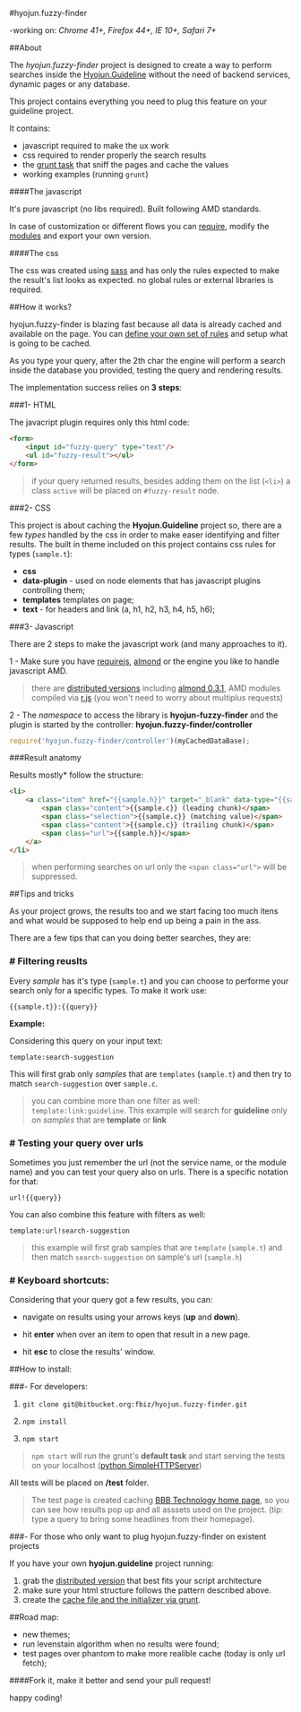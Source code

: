 #hyojun.fuzzy-finder

-working on: *Chrome 41+, Firefox 44+, IE 10+, Safari 7+*

##About

The *hyojun.fuzzy-finder* project is designed to create a way to perform searches inside the [Hyojun.Guideline](https://bitbucket.org/fbiz/hyojun.guideline) without the need of backend services, dynamic pages or any database.

This project contains everything you need to plug this feature on your guideline project.

It contains:

* javascript required to make the ux work
* css required to render properly the search results
* the [grunt task](https://bitbucket.org/fbiz/hyojun.grunt.fuzzy-finder-cache.git) that sniff the pages and cache the values
* working examples (running ```grunt```)

####The javascript

It's pure javascript (no libs required). Built following AMD standards.

In case of customization or different flows you can [require](http://requirejs.org/), modify the [modules](https://bitbucket.org/fbiz/hyojun.fuzzy-finder/src) and export your own version.

####The css

The css was created using [sass](http://sass-lang.com) and has only the rules expected to make the result's list looks as expected. no global rules or external libraries is required.

##How it works?

hyojun.fuzzy-finder is blazing fast because all data is already cached and available on the page. You can [define your own set of rules](https://bitbucket.org/fbiz/hyojun.grunt.fuzzy-finder-cache.git) and setup what is going to be cached.

As you type your query, after the 2th char the engine will perform a search inside the database you provided, testing the query and rendering results.

The implementation success relies on **3 steps**:

###1- HTML

The javacript plugin requires only this html code:

```html
<form>
    <input id="fuzzy-query" type="text"/>
    <ul id="fuzzy-result"></ul>
</form>
```

> if your query returned results, besides adding them on the list (```<li>```) a class ```active``` will be placed on ```#fuzzy-result``` node.

###2- CSS

This project is about caching the **Hyojun.Guideline** project so, there are a few *types* handled by the css in order to make easer identifying and filter results. The built in theme included on this project contains css rules for types (```sample.t```):

* **css**
* **data-plugin** - used on node elements that has javascript plugins controlling them;
* **templates** templates on page;
* **text** - for headers and link (a, h1, h2, h3, h4, h5, h6);

###3- Javascript

There are 2 steps to make the javascript work (and many approaches to it).

1 - Make sure you have [requirejs](http://requirejs.org/), [almond](https://github.com/jrburke/almond/blob/0.3.1/almond.js) or the engine you like to handle javascript AMD.

> there are [distributed versions](https://bitbucket.org/fbiz/hyojun.fuzzy-finder/downloads) including [almond 0.3.1](https://github.com/jrburke/almond/blob/0.3.1/almond.js), AMD modules compiled via [r.js](https://github.com/jrburke/r.js) (you won't need to worry about multiplus requests)

2 - The *namespace* to access the library is **hyojun-fuzzy-finder** and the plugin is started by the controller: **hyojun.fuzzy-finder/controller**

```javascript
require('hyojun.fuzzy-finder/controller')(myCachedDataBase);
```

###Result anatomy

Results mostly* follow the structure:

```html
<li>
	<a class="item" href="{{sample.h}}" target="_blank" data-type="{{sample.t}}">
		<span class="content">{{sample.c}} (leading chunk)</span>
		<span class="selection">{{sample.c}} (matching value)</span>
		<span class="content">{{sample.c}} (trailing chunk)</span>
		<span class="url">{{sample.h}}</span>
	</a>
</li>
```

> when performing searches on url only the ```<span class="url">``` will be suppressed.

##Tips and tricks

As your project grows, the results too and we start facing too much itens and what would be supposed to help end up being a pain in the ass.

There are a few tips that can you doing better searches, they are:

### # Filtering reuslts

Every *sample* has it's type (```sample.t```) and you can choose to performe your search only for a specific types. To make it work use:

    {{sample.t}}:{{query}}

**Example:**

Considering this query on your input text: 

    template:search-suggestion

This will first grab only *samples* that are ```templates``` (```sample.t```) and then try to match ```search-suggestion``` over ```sample.c```.

> you can combine more than one filter as well: ```template:link:guideline```.
> This example will search for **guideline** only on *samples* that are **template** or **link**


### # Testing your query over urls

Sometimes you just remember the url (not the service name, or the module name) and you can test your query also on urls. There is a specific notation for that:

    url!{{query}}

You can also combine this feature with filters as well:

    template:url!search-suggestion

> this example will first grab samples that are ```template``` (`sample.t`) and then match `search-suggestion` on sample's url (`sample.h`)

### # Keyboard shortcuts:

Considering that your query got a few results, you can:

* navigate on results using your arrows keys (**up** and **down**). 

* hit **enter** when over an item to open that result in a new page.

* hit **esc** to close the results' window.

##How to install:

###- For developers:

1. ```git clone git@bitbucket.org:fbiz/hyojun.fuzzy-finder.git```

2. ```npm install```

3. ```npm start``` 

> ```npm start``` will run the grunt's **default task** and start serving the tests on your localhost ([python SimpleHTTPServer](https://docs.python.org/2/library/simplehttpserver.html))

All tests will be placed on **/test** folder.

> The test page is created caching [BBB Technology home page](http://bbc.com/technology), so you can see how results pop up and all asssets used on the project. (tip: type a query to bring some headlines from their homepage).

###- For those who only want to plug hyojun.fuzzy-finder on existent projects

If you have your own **hyojun.guideline** project running:

1. grab the [distributed version](https://bitbucket.org/fbiz/hyojun.fuzzy-finder/downloads) that best fits your script architecture
2. make sure your html structure follows the pattern described above.
3. create the [cache file and the initializer via grunt](https://bitbucket.org/fbiz/hyojun.grunt.fuzzy-finder-cache.git).

##Road map:

* new themes;
* run levenstain algorithm when no results were found;
* test pages over phantom to make more realible cache (today is only url fetch);


####Fork it, make it better and send your pull request!

happy coding!
